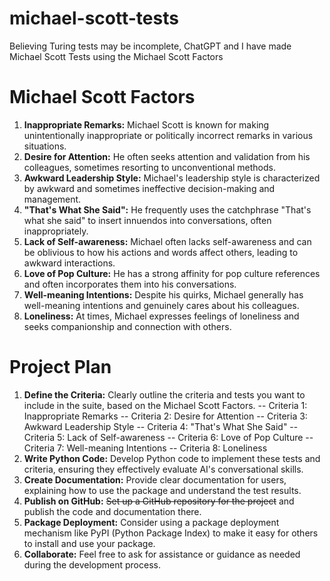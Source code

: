 # michael-scott-tests
Believing Turing tests may be incomplete, ChatGPT and I have made Michael Scott Tests using the Michael Scott Factors

# Michael Scott Factors

1. **Inappropriate Remarks:** Michael Scott is known for making unintentionally inappropriate or politically incorrect remarks in various situations.
2. **Desire for Attention:** He often seeks attention and validation from his colleagues, sometimes resorting to unconventional methods.
3. **Awkward Leadership Style:** Michael's leadership style is characterized by awkward and sometimes ineffective decision-making and management.
4. **"That's What She Said":** He frequently uses the catchphrase "That's what she said" to insert innuendos into conversations, often inappropriately.
5. **Lack of Self-awareness:** Michael often lacks self-awareness and can be oblivious to how his actions and words affect others, leading to awkward interactions.
6. **Love of Pop Culture:** He has a strong affinity for pop culture references and often incorporates them into his conversations.
7. **Well-meaning Intentions:** Despite his quirks, Michael generally has well-meaning intentions and genuinely cares about his colleagues.
8. **Loneliness:** At times, Michael expresses feelings of loneliness and seeks companionship and connection with others.

# Project Plan

1. **Define the Criteria:** Clearly outline the criteria and tests you want to include in the suite, based on the Michael Scott Factors.
    -- Criteria 1: Inappropriate Remarks
    -- Criteria 2: Desire for Attention
    -- Criteria 3: Awkward Leadership Style
    -- Criteria 4: "That's What She Said"
    -- Criteria 5: Lack of Self-awareness
    -- Criteria 6: Love of Pop Culture
    -- Criteria 7: Well-meaning Intentions
    -- Criteria 8: Loneliness
3. **Write Python Code:** Develop Python code to implement these tests and criteria, ensuring they effectively evaluate AI's conversational skills.
4. **Create Documentation:** Provide clear documentation for users, explaining how to use the package and understand the test results.
5. **Publish on GitHub:** ~~Set up a GitHub repository for the project~~ and publish the code and documentation there.
6. **Package Deployment:** Consider using a package deployment mechanism like PyPI (Python Package Index) to make it easy for others to install and use your package.
7. **Collaborate:** Feel free to ask for assistance or guidance as needed during the development process.
